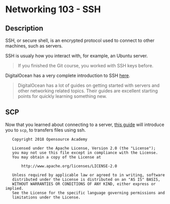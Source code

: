 # Networking 103 - SSH

## Description

SSH, or secure shell, is an encrypted protocol used to connect to other machines, such as servers. 

SSH is usualy how you interact with, for example, an Ubuntu server.

> If you finished the Git course, you worked with SSH keys before.

DigitalOcean has a very complete introduction to SSH [here](https://www.digitalocean.com/community/tutorials/ssh-essentials-working-with-ssh-servers-clients-and-keys).

> DigitalOcean has a lot of guides on getting started with servers and other networking related topics. Their guides are excellent starting points for quickly learning something new.

## SCP

Now that you learned about connecting to a server, [this guide](https://linuxacademy.com/blog/linux/ssh-and-scp-howto-tips-tricks/) will introduce you to `scp`, to transfers files using ssh.

```
   Copyright 2018 Opensource Academy

   Licensed under the Apache License, Version 2.0 (the "License");
   you may not use this file except in compliance with the License.
   You may obtain a copy of the License at

       http://www.apache.org/licenses/LICENSE-2.0

   Unless required by applicable law or agreed to in writing, software
   distributed under the License is distributed on an "AS IS" BASIS,
   WITHOUT WARRANTIES OR CONDITIONS OF ANY KIND, either express or implied.
   See the License for the specific language governing permissions and
   limitations under the License.
```
